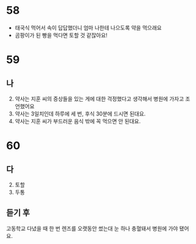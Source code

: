 # 58
* 태국식 먹어서 속이 답답했더니 엄마 나한테 나으도록 약을 먹으래요
* 곰팡이가 된 빵을 먹다면 토할 것 같잖아요!
# 59
## 나
2. 약사는 지훈 씨의 증상들을 있는 게에 대한 걱정했다고 생각해서 병원에 가자고 조언했어요
4. 약사는 3일치인데 하루에 세 번, 후식 30분에 드시면 된대요. 
5. 약사는 지훈 씨가 부드러운 음식 밖에 꼭 먹으면 안 된대요.
# 60
## 다
2. 토할
3. 두통
## 듣기 후
고동학교 다녔을 때 한 번 렌즈를 오랫동안 썼는대 눈 하나 충혈돼서 병원에 가야 됐어요. 